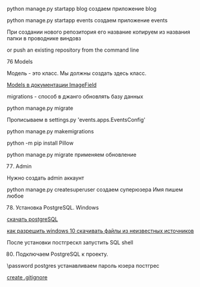 



python manage.py startapp blog создаем приложение blog

python manage.py startapp events создаем приложение events


При создании нового репозитория его название копируем из названия папки в проводнике виндовз

or push an existing repository from the command line

76 Models 

Модель - это класс. Мы должны создать здесь класс.


[Models в документации ImageField](https://docs.djangoproject.com/en/4.1/ref/models/fields/)

migrations - способ в джанго обновлять базу данных

python manage.py migrate

Прописываем в settings.py 'events.apps.EventsConfig'

python manage.py makemigrations

python -m pip install Pillow

python manage.py migrate применяем обновление

77. Admin

Нужно создать admin аккаунт 

 python manage.py createsuperuser создаем суперюзера
 Имя пишем любое

 78. Установка PostgreSQL. Windows

 [скачать postgreSQL](https://www.enterprisedb.com/downloads/postgres-postgresql-downloads)

 [как разрешить windows 10 скачивать файлы из неизвестных источников](https://www.youtube.com/watch?v=8mdWNF7jkDA)

 После установки постгрескл запустить SQL shell

 80. Подключаем PostgreSQL к проекту.

 \password postgres устанавливаем пароль юзера постгрес

 [create .gitignore](https://www.toptal.com/developers/gitignore/)











